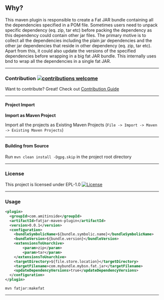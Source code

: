 ## Why?

This maven plugin is responsible to create a Fat JAR bundle containing all the dependencies 
	specified in a POM file. Sometimes users need to unpack specific dependency (eq. zip, tar etc) 
	before packing the dependency as this dependency could contain other jar files. The primary 
	motive is to collect all the dependencies including the plain jar dependencies and the other 
	jar dependencies that reside in other dependency (eq. zip, tar etc). Apart from this, it could 
	also update the versions of the specified dependencies before wrapping in a big fat JAR bundle. 
	This internally uses bnd to wrap all the dependencies in a single fat JAR.

-----------------------------------------------------------------

### Contribution [![contributions welcome](https://img.shields.io/badge/contributions-welcome-brightgreen.svg?style=flat)](https://github.com/amitjoy/fatjar-maven-plugin/issues)

Want to contribute? Great! Check out [Contribution Guide](https://github.com/amitjoy/fatjar-maven-plugin/blob/master/CONTRIBUTING.md)

----------------------------------------------------------------

#### Project Import

**Import as Maven Project**

Import all the projects as Existing Maven Projects (`File -> Import -> Maven -> Existing Maven Projects`)

----------------------------------------------------------------

#### Building from Source

Run `mvn clean install -Dgpg.skip` in the project root directory

----------------------------------------------------------------

### License

This project is licensed under EPL-1.0 [![License](http://img.shields.io/badge/license-EPL-blue.svg)](http://www.eclipse.org/legal/epl-v10.html)

-----------------------------------------------------------------

### Usage

```xml
<plugin>
  <groupId>com.amitinside</groupId>
  <artifactId>fatjar-maven-plugin</artifactId>
  <version>0.0.1</version>
  <configuration>
    <bundleSymbolicName>${bundle.symbolic.name}</bundleSymbolicName>
    <bundleVersion>${bundle.version}</bundleVersion>
    <extensionsToUnarchive>
        <param>zip</param>
        <param>tar</param>
    </extensionsToUnarchive>
    <targetDirectory>${file.store.location}</targetDirectory>
    <targetFilename>com.mybundle.mybsn.fat.jar</targetFilename>
    <updateDependencyVersions>true</updateDependencyVersions>
  </configuration>
</plugin>
```

```
mvn fatjar:makefat
```
-----------------------------------------------------------------
